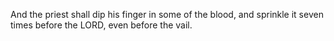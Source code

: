 And the priest shall dip his finger in some of the blood, and sprinkle it seven times before the LORD, even before the vail.
